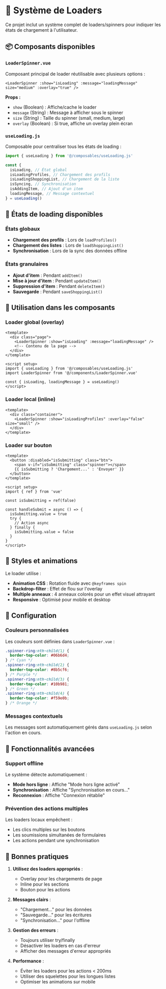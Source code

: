 # 🔄 Système de Loaders

Ce projet inclut un système complet de loaders/spinners pour indiquer les états de chargement à l'utilisateur.

## 📦 Composants disponibles

### `LoaderSpinner.vue`

Composant principal de loader réutilisable avec plusieurs options :

```vue
<LoaderSpinner :show="isLoading" :message="loadingMessage" size="medium" :overlay="true" />
```

**Props :**

- `show` (Boolean) : Affiche/cache le loader
- `message` (String) : Message à afficher sous le spinner
- `size` (String) : Taille du spinner (small, medium, large)
- `overlay` (Boolean) : Si true, affiche un overlay plein écran

### `useLoading.js`

Composable pour centraliser tous les états de loading :

```js
import { useLoading } from '@/composables/useLoading.js'

const {
  isLoading, // État global
  isLoadingProfiles, // Chargement des profils
  isLoadingShoppingList, // Chargement de la liste
  isSyncing, // Synchronisation
  isAddingItem, // Ajout d'un item
  loadingMessage, // Message contextuel
} = useLoading()
```

## 🎯 États de loading disponibles

### États globaux

- **Chargement des profils** : Lors de `loadProfiles()`
- **Chargement des listes** : Lors de `loadShoppingList()`
- **Synchronisation** : Lors de la sync des données offline

### États granulaires

- **Ajout d'item** : Pendant `addItem()`
- **Mise à jour d'item** : Pendant `updateItem()`
- **Suppression d'item** : Pendant `deleteItem()`
- **Sauvegarde** : Pendant `saveShoppingList()`

## 🚀 Utilisation dans les composants

### Loader global (overlay)

```vue
<template>
  <div class="page">
    <LoaderSpinner :show="isLoading" :message="loadingMessage" />
    <!-- Contenu de la page -->
  </div>
</template>

<script setup>
import { useLoading } from '@/composables/useLoading.js'
import LoaderSpinner from '@/components/LoaderSpinner.vue'

const { isLoading, loadingMessage } = useLoading()
</script>
```

### Loader local (inline)

```vue
<template>
  <div class="container">
    <LoaderSpinner :show="isLoadingProfiles" :overlay="false" size="small" />
  </div>
</template>
```

### Loader sur bouton

```vue
<template>
  <button :disabled="isSubmitting" class="btn">
    <span v-if="isSubmitting" class="spinner"></span>
    {{ isSubmitting ? 'Chargement...' : 'Envoyer' }}
  </button>
</template>

<script setup>
import { ref } from 'vue'

const isSubmitting = ref(false)

const handleSubmit = async () => {
  isSubmitting.value = true
  try {
    // Action async
  } finally {
    isSubmitting.value = false
  }
}
</script>
```

## 🎨 Styles et animations

Le loader utilise :

- **Animation CSS** : Rotation fluide avec `@keyframes spin`
- **Backdrop-filter** : Effet de flou sur l'overlay
- **Multiple anneaux** : 4 anneaux colorés pour un effet visuel attrayant
- **Responsive** : Optimisé pour mobile et desktop

## 🔧 Configuration

### Couleurs personnalisées

Les couleurs sont définies dans `LoaderSpinner.vue` :

```css
.spinner-ring:nth-child(1) {
  border-top-color: #06b6d4;
} /* Cyan */
.spinner-ring:nth-child(2) {
  border-top-color: #8b5cf6;
} /* Purple */
.spinner-ring:nth-child(3) {
  border-top-color: #10b981;
} /* Green */
.spinner-ring:nth-child(4) {
  border-top-color: #f59e0b;
} /* Orange */
```

### Messages contextuels

Les messages sont automatiquement gérés dans `useLoading.js` selon l'action en cours.

## 🌟 Fonctionnalités avancées

### Support offline

Le système détecte automatiquement :

- **Mode hors ligne** : Affiche "Mode hors ligne activé"
- **Synchronisation** : Affiche "Synchronisation en cours..."
- **Reconnexion** : Affiche "Connexion rétablie"

### Prévention des actions multiples

Les loaders locaux empêchent :

- Les clics multiples sur les boutons
- Les soumissions simultanées de formulaires
- Les actions pendant une synchronisation

## 🚨 Bonnes pratiques

1. **Utilisez des loaders appropriés** :
   - Overlay pour les chargements de page
   - Inline pour les sections
   - Bouton pour les actions

2. **Messages clairs** :
   - "Chargement..." pour les données
   - "Sauvegarde..." pour les écritures
   - "Synchronisation..." pour l'offline

3. **Gestion des erreurs** :
   - Toujours utiliser try/finally
   - Désactiver les loaders en cas d'erreur
   - Afficher des messages d'erreur appropriés

4. **Performance** :
   - Éviter les loaders pour les actions < 200ms
   - Utiliser des squelettes pour les longues listes
   - Optimiser les animations sur mobile
